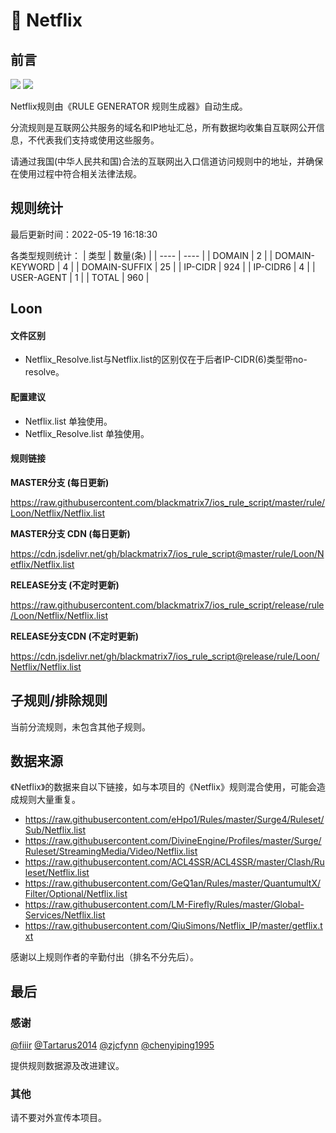 # 🧸 Netflix

## 前言

![](https://shields.io/badge/-移除重复规则-ff69b4) ![](https://shields.io/badge/-IP--CIDR(6)合并-blueviolet) 

Netflix规则由《RULE GENERATOR 规则生成器》自动生成。

分流规则是互联网公共服务的域名和IP地址汇总，所有数据均收集自互联网公开信息，不代表我们支持或使用这些服务。

请通过我国(中华人民共和国)合法的互联网出入口信道访问规则中的地址，并确保在使用过程中符合相关法律法规。

## 规则统计

最后更新时间：2022-05-19 16:18:30

各类型规则统计：
| 类型 | 数量(条)  | 
| ---- | ----  |
| DOMAIN | 2  | 
| DOMAIN-KEYWORD | 4  | 
| DOMAIN-SUFFIX | 25  | 
| IP-CIDR | 924  | 
| IP-CIDR6 | 4  | 
| USER-AGENT | 1  | 
| TOTAL | 960  | 


## Loon 

#### 文件区别
- Netflix_Resolve.list与Netflix.list的区别仅在于后者IP-CIDR(6)类型带no-resolve。

#### 配置建议
- Netflix.list 单独使用。
- Netflix_Resolve.list 单独使用。

#### 规则链接
**MASTER分支 (每日更新)**

https://raw.githubusercontent.com/blackmatrix7/ios_rule_script/master/rule/Loon/Netflix/Netflix.list

**MASTER分支 CDN (每日更新)**

https://cdn.jsdelivr.net/gh/blackmatrix7/ios_rule_script@master/rule/Loon/Netflix/Netflix.list

**RELEASE分支 (不定时更新)**

https://raw.githubusercontent.com/blackmatrix7/ios_rule_script/release/rule/Loon/Netflix/Netflix.list

**RELEASE分支CDN (不定时更新)**

https://cdn.jsdelivr.net/gh/blackmatrix7/ios_rule_script@release/rule/Loon/Netflix/Netflix.list

## 子规则/排除规则


当前分流规则，未包含其他子规则。

## 数据来源

《Netflix》的数据来自以下链接，如与本项目的《Netflix》规则混合使用，可能会造成规则大量重复。

- https://raw.githubusercontent.com/eHpo1/Rules/master/Surge4/Ruleset/Sub/Netflix.list
- https://raw.githubusercontent.com/DivineEngine/Profiles/master/Surge/Ruleset/StreamingMedia/Video/Netflix.list
- https://raw.githubusercontent.com/ACL4SSR/ACL4SSR/master/Clash/Ruleset/Netflix.list
- https://raw.githubusercontent.com/GeQ1an/Rules/master/QuantumultX/Filter/Optional/Netflix.list
- https://raw.githubusercontent.com/LM-Firefly/Rules/master/Global-Services/Netflix.list
- https://raw.githubusercontent.com/QiuSimons/Netflix_IP/master/getflix.txt


感谢以上规则作者的辛勤付出（排名不分先后）。

## 最后

### 感谢

[@fiiir](https://github.com/fiiir) [@Tartarus2014](https://github.com/Tartarus2014) [@zjcfynn](https://github.com/zjcfynn) [@chenyiping1995](https://github.com/chenyiping1995) 

提供规则数据源及改进建议。

### 其他

请不要对外宣传本项目。